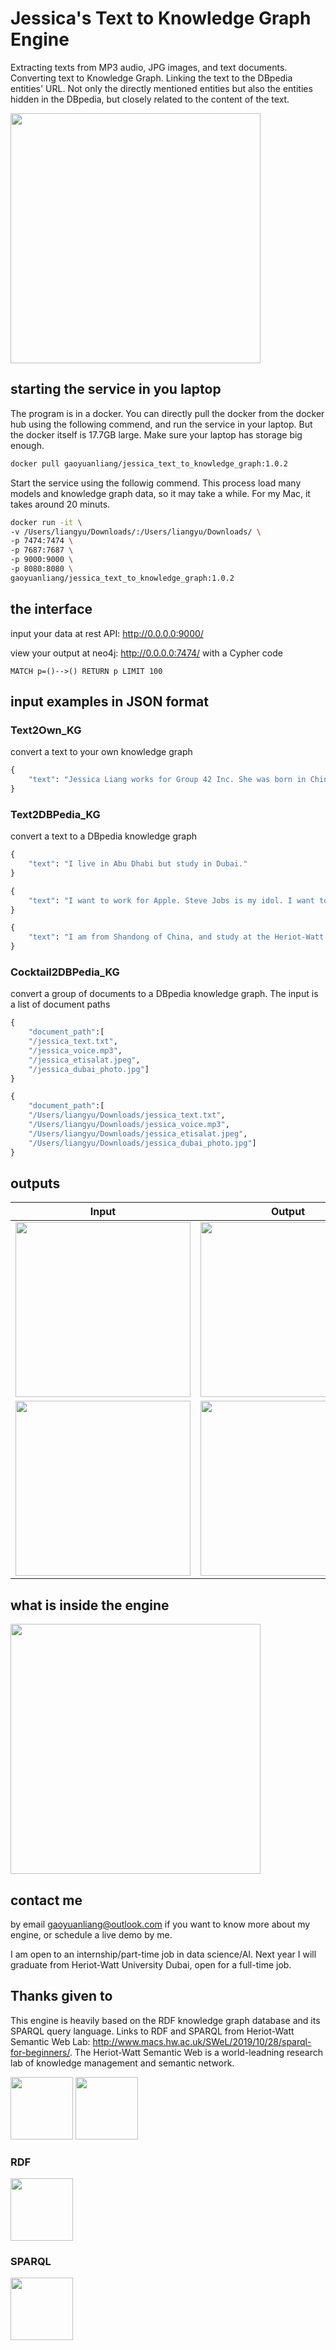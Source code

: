 # Jessica's Text to Knowledge Graph Engine

Extracting texts from MP3 audio, JPG images, and text documents. Converting text to Knowledge Graph. Linking the text to the DBpedia entities' URL. Not only the directly mentioned entities but also the entities hidden in the DBpedia, but closely related to the content of the text.

<img src="Webp.net-gifmaker%20(2).gif" height="400">

## starting the service in you laptop

The program is in a docker. You can directly pull the docker from the docker hub using the following commend, and run the service in your laptop. But the docker itself is 17.7GB large. Make sure your laptop has storage big enough. 

```bash
docker pull gaoyuanliang/jessica_text_to_knowledge_graph:1.0.2
```

Start the service using the followig commend. This process load many models and knowledge graph data, so it may take a while. For my Mac, it takes around 20 minuts. 

```bash
docker run -it \
-v /Users/liangyu/Downloads/:/Users/liangyu/Downloads/ \
-p 7474:7474 \
-p 7687:7687 \
-p 9000:9000 \
-p 8080:8080 \
gaoyuanliang/jessica_text_to_knowledge_graph:1.0.2
```

## the interface

input your data at rest API: http://0.0.0.0:9000/

view your output at neo4j: http://0.0.0.0:7474/ with a Cypher code

```
MATCH p=()-->() RETURN p LIMIT 100
```

## input examples in JSON format

### Text2Own_KG

convert a text to your own knowledge graph 

```python
{
	"text": "Jessica Liang works for Group 42 Inc. She was born in China and educated at Jiangsu University of Science and Technology. Jessica is a 23 years old Chinese girl."
}
```

### Text2DBPedia_KG
convert a text to a DBpedia knowledge graph
```python
{
	"text": "I live in Abu Dhabi but study in Dubai."
}

{
	"text": "I want to work for Apple. Steve Jobs is my idol. I want to work in California. "
}

{
	"text": "I am from Shandong of China, and study at the Heriot-Watt University. I love shopping at Taobao of Alibaba."
}
```

### Cocktail2DBPedia_KG
convert a group of documents to a DBpedia knowledge graph. The input is a list of document paths
```python
{
	"document_path":[
	"/jessica_text.txt",
	"/jessica_voice.mp3",
	"/jessica_etisalat.jpeg",	
	"/jessica_dubai_photo.jpg"]
}

{
	"document_path":[
	"/Users/liangyu/Downloads/jessica_text.txt",
	"/Users/liangyu/Downloads/jessica_voice.mp3",
	"/Users/liangyu/Downloads/jessica_etisalat.jpeg",	
	"/Users/liangyu/Downloads/jessica_dubai_photo.jpg"]
}
```

## outputs 
<table>
  <thead>
    <tr>
      <th>Input</th>
      <th>Output</th>
    </tr>
  </thead>
  <tr>
    <td>      
      <img src="WX20201101-102711@2x.png" height="280">
    </td>
    <td>
<img src="WX20201101-102731@2x.png" height="280">
    </td>
  </tr>
  <tr>
    <td>  
<img src="WX20201101-102800@2x.png" height="280">
    </td>
    <td>
<img src="WX20201101-102829@2x.png" height="280">
    </td>
  </tr>
</table>

## what is inside the engine

<img src="WX20201101-104653@2x.png" height="400">

## contact me

by email gaoyuanliang@outlook.com if you want to know more about my engine, or schedule a live demo by me.

I am open to an internship/part-time job in data science/AI. Next year I will graduate from Heriot-Watt University Dubai, open for a full-time job. 

## Thanks given to 

This engine is heavily based on the RDF knowledge graph database and its SPARQL query language. Links to RDF and SPARQL from 
Heriot-Watt Semantic Web Lab: http://www.macs.hw.ac.uk/SWeL/2019/10/28/sparql-for-beginners/. The Heriot-Watt Semantic Web is a world-leadning research lab of knowledge management and semantic network. 

<img src="WX20201101-112449%402x.png" height="100"> <img src="1200px-Heriot-Watt_University_logo.svg.png" height="100">

### RDF
<img src="WX20201101-151322@2x.png" height="100">

###  SPARQL 
<img src="WX20201101-151348@2x.png" height="100">

